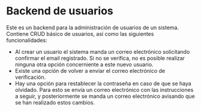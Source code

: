 # Backend de usuarios

Este es un backend para la administración de usuarios de un sistema. Contiene CRUD básico de usuarios, así como las siguientes funcionalidades:

- Al crear un usuario el sistema manda un correo electrónico solicitando confirmar el email registrado. Si no se verifica, no es posible realizar ninguna otra opción concerniente a este nuevo usuario.
- Existe una opción de volver a enviar el correo electrónico de verificación.
- Hay una opción para restablecer la contraseña en caso de que se haya olvidado. Para esto se envía un correo electrónico con las instrucciones a seguir, y posteriormente se manda un correo electrónico avisando que se han realizado estos cambios.
